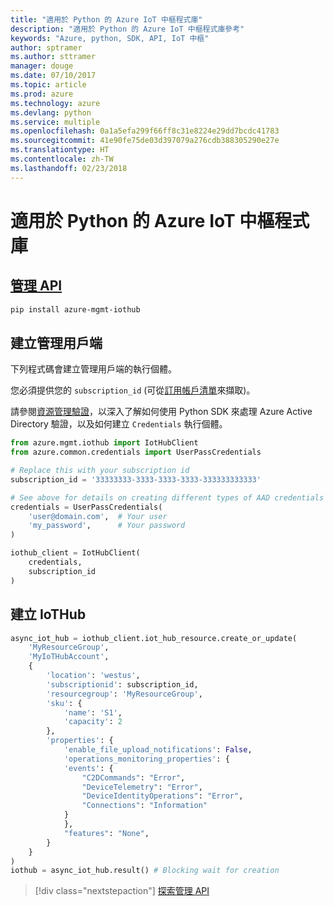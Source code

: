 ```yaml
---
title: "適用於 Python 的 Azure IoT 中樞程式庫"
description: "適用於 Python 的 Azure IoT 中樞程式庫參考"
keywords: "Azure, python, SDK, API, IoT 中樞"
author: sptramer
ms.author: sttramer
manager: douge
ms.date: 07/10/2017
ms.topic: article
ms.prod: azure
ms.technology: azure
ms.devlang: python
ms.service: multiple
ms.openlocfilehash: 0a1a5efa299f66ff8c31e8224e29dd7bcdc41783
ms.sourcegitcommit: 41e90fe75de03d397079a276cdb388305290e27e
ms.translationtype: HT
ms.contentlocale: zh-TW
ms.lasthandoff: 02/23/2018
---
```

# <a name="azure-iot-hub-libraries-for-python"></a>適用於 Python 的 Azure IoT 中樞程式庫

## <a name="management-apipythonapioverviewazureiotmanagement"></a>[管理 API](/python/api/overview/azure/iot/management)

```bash
pip install azure-mgmt-iothub
```

## <a name="create-the-management-client"></a>建立管理用戶端

下列程式碼會建立管理用戶端的執行個體。

您必須提供您的 ``subscription_id`` (可從[訂用帳戶清單](https://manage.windowsazure.com/#Workspaces/AdminTasks/SubscriptionMapping)來擷取)。

請參閱[資源管理驗證](/python/azure/python-sdk-azure-authenticate)，以深入了解如何使用 Python SDK 來處理 Azure Active Directory 驗證，以及如何建立 ``Credentials`` 執行個體。

```python
from azure.mgmt.iothub import IotHubClient
from azure.common.credentials import UserPassCredentials

# Replace this with your subscription id
subscription_id = '33333333-3333-3333-3333-333333333333'

# See above for details on creating different types of AAD credentials
credentials = UserPassCredentials(
    'user@domain.com',  # Your user
    'my_password',      # Your password
)

iothub_client = IotHubClient(
    credentials,
    subscription_id
)
```

## <a name="create-an-iothub"></a>建立 IoTHub
```python
async_iot_hub = iothub_client.iot_hub_resource.create_or_update(
    'MyResourceGroup',
    'MyIoTHubAccount',
    {
        'location': 'westus',
        'subscriptionid': subscription_id,
        'resourcegroup': 'MyResourceGroup',
        'sku': {
            'name': 'S1',
            'capacity': 2
        },
        'properties': {
            'enable_file_upload_notifications': False,
            'operations_monitoring_properties': {
            'events': {
                "C2DCommands": "Error",
                "DeviceTelemetry": "Error",
                "DeviceIdentityOperations": "Error",
                "Connections": "Information"
            }
            },
            "features": "None",
        }
    }
)
iothub = async_iot_hub.result() # Blocking wait for creation
```

> [!div class="nextstepaction"]
> [探索管理 API](/python/api/overview/azure/iot/management)